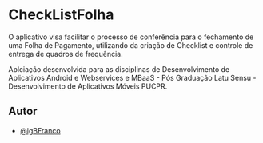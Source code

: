 
# CheckListFolha

O aplicativo visa facilitar o processo de conferência para o fechamento de uma Folha de Pagamento, utilizando da criação de Checklist e controle de entrega de quadros de frequência.

Aplciação desenvolvida para as disciplinas de Desenvolvimento de Aplicativos Android e Webservices e MBaaS - Pós Graduação Latu Sensu - Desenvolvimento de Aplicativos Móveis PUCPR. 


## Autor

- [@igBFranco](https://github.com/igBFranco)

